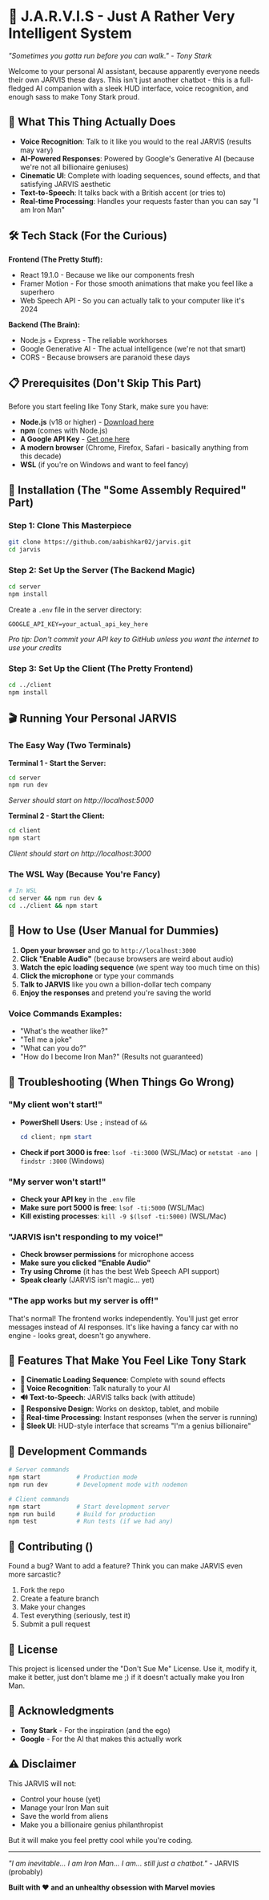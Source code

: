 # 🤖 J.A.R.V.I.S - Just A Rather Very Intelligent System

*"Sometimes you gotta run before you can walk." - Tony Stark*

Welcome to your personal AI assistant, because apparently everyone needs their own JARVIS these days. This isn't just another chatbot - this is a full-fledged AI companion with a sleek HUD interface, voice recognition, and enough sass to make Tony Stark proud.

## 🚀 What This Thing Actually Does

- **Voice Recognition**: Talk to it like you would to the real JARVIS (results may vary)
- **AI-Powered Responses**: Powered by Google's Generative AI (because we're not all billionaire geniuses)
- **Cinematic UI**: Complete with loading sequences, sound effects, and that satisfying JARVIS aesthetic
- **Text-to-Speech**: It talks back with a British accent (or tries to)
- **Real-time Processing**: Handles your requests faster than you can say "I am Iron Man"

## 🛠️ Tech Stack (For the Curious)

**Frontend (The Pretty Stuff):**
- React 19.1.0 - Because we like our components fresh
- Framer Motion - For those smooth animations that make you feel like a superhero
- Web Speech API - So you can actually talk to your computer like it's 2024

**Backend (The Brain):**
- Node.js + Express - The reliable workhorses
- Google Generative AI - The actual intelligence (we're not that smart)
- CORS - Because browsers are paranoid these days

## 📋 Prerequisites (Don't Skip This Part)

Before you start feeling like Tony Stark, make sure you have:

- **Node.js** (v18 or higher) - [Download here](https://nodejs.org/)
- **npm** (comes with Node.js)
- **A Google API Key** - [Get one here](https://makersuite.google.com/app/apikey)
- **A modern browser** (Chrome, Firefox, Safari - basically anything from this decade)
- **WSL** (if you're on Windows and want to feel fancy)

## 🚀 Installation (The "Some Assembly Required" Part)

### Step 1: Clone This Masterpiece
```bash
git clone https://github.com/aabishkar02/jarvis.git
cd jarvis
```

### Step 2: Set Up the Server (The Backend Magic)
```bash
cd server
npm install
```

Create a `.env` file in the server directory:
```env
GOOGLE_API_KEY=your_actual_api_key_here
```
*Pro tip: Don't commit your API key to GitHub unless you want the internet to use your credits*

### Step 3: Set Up the Client (The Pretty Frontend)
```bash
cd ../client
npm install
```

## 🎬 Running Your Personal JARVIS

### The Easy Way (Two Terminals)

**Terminal 1 - Start the Server:**
```bash
cd server
npm run dev
```
*Server should start on http://localhost:5000*

**Terminal 2 - Start the Client:**
```bash
cd client
npm start
```
*Client should start on http://localhost:3000*

### The WSL Way (Because You're Fancy)
```bash
# In WSL
cd server && npm run dev &
cd ../client && npm start
```

## 🎯 How to Use (User Manual for Dummies)

1. **Open your browser** and go to `http://localhost:3000`
2. **Click "Enable Audio"** (because browsers are weird about audio)
3. **Watch the epic loading sequence** (we spent way too much time on this)
4. **Click the microphone** or type your commands
5. **Talk to JARVIS** like you own a billion-dollar tech company
6. **Enjoy the responses** and pretend you're saving the world

### Voice Commands Examples:
- "What's the weather like?"
- "Tell me a joke"
- "What can you do?"
- "How do I become Iron Man?" (Results not guaranteed)

## 🐛 Troubleshooting (When Things Go Wrong)

### "My client won't start!"
- **PowerShell Users**: Use `;` instead of `&&`
  ```powershell
  cd client; npm start
  ```
- **Check if port 3000 is free**: `lsof -ti:3000` (WSL/Mac) or `netstat -ano | findstr :3000` (Windows)

### "My server won't start!"
- **Check your API key** in the `.env` file
- **Make sure port 5000 is free**: `lsof -ti:5000` (WSL/Mac)
- **Kill existing processes**: `kill -9 $(lsof -ti:5000)` (WSL/Mac)

### "JARVIS isn't responding to my voice!"
- **Check browser permissions** for microphone access
- **Make sure you clicked "Enable Audio"**
- **Try using Chrome** (it has the best Web Speech API support)
- **Speak clearly** (JARVIS isn't magic... yet)

### "The app works but my server is off!"
That's normal! The frontend works independently. You'll just get error messages instead of AI responses. It's like having a fancy car with no engine - looks great, doesn't go anywhere.

## 🎨 Features That Make You Feel Like Tony Stark

- **🎵 Cinematic Loading Sequence**: Complete with sound effects
- **🎤 Voice Recognition**: Talk naturally to your AI
- **🔊 Text-to-Speech**: JARVIS talks back (with attitude)
- **📱 Responsive Design**: Works on desktop, tablet, and mobile
- **🎯 Real-time Processing**: Instant responses (when the server is running)
- **🎨 Sleek UI**: HUD-style interface that screams "I'm a genius billionaire"

## 🔧 Development Commands

```bash
# Server commands
npm start          # Production mode
npm run dev        # Development mode with nodemon

# Client commands
npm start          # Start development server
npm run build      # Build for production
npm test           # Run tests (if we had any)
```

## 🤝 Contributing ()

Found a bug? Want to add a feature? Think you can make JARVIS even more sarcastic? 

1. Fork the repo
2. Create a feature branch
3. Make your changes
4. Test everything (seriously, test it)
5. Submit a pull request

## 📝 License

This project is licensed under the "Don't Sue Me" License. Use it, modify it, make it better, just don't blame me ;) if it doesn't actually make you Iron Man.

## 🙏 Acknowledgments

- **Tony Stark** - For the inspiration (and the ego)
- **Google** - For the AI that makes this actually work

## ⚠️ Disclaimer

This JARVIS will not:
- Control your house (yet)
- Manage your Iron Man suit
- Save the world from aliens
- Make you a billionaire genius philanthropist

But it will make you feel pretty cool while you're coding.

---

*"I am inevitable... I am Iron Man... I am... still just a chatbot."* - JARVIS (probably)

**Built with ❤️ and an unhealthy obsession with Marvel movies**

